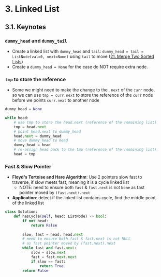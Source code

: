 # 3. Linked List
## 3.1. Keynotes
### `dummy_head` and `dummy_tail`
- Create a linked list with `dummy_head` and `tail`: `dummy_head = tail = ListNode(val=0, next=None)` using `tail` to move ([21. Merge Two Sorted Lists](https://leetcode.com/problems/merge-two-sorted-lists/))
- Create a `dummy_head = None` for the case do NOT require extra node.
### `tmp` to store the reference
- Some we might need to make the change to the `.next` of the `curr` node, so we can use `tmp = curr.next` to store the reference of the `curr` node before we points `curr.next` to another node
```Python
dummy_head = None

while head:
    # use tmp to store the head.next (reference of the remaining list)
    tmp = head.next
    # point head.next to dummy_head
    head.next = dummy_head
    # move dummy_head to head
    dummy_head = head
    # re-assign head back to the tmp (reference of the remaining list)
    head = tmp
```
### Fast & Slow Pointer
- **Floyd's Tortoise and Hare Algorithm**: Use 2 pointers slow fast to traverse, if slow meets fast, meaning it is a cycle linked list
    - NOTE: need to ensure both `fast` & `fast.next` is not `None` as fast pointer moved by `(fast.next).next`
- **Application**: detect if the linked list contains cycle, find the middle point of the linked list 
```Python
class Solution:
    def hasCycle(self, head: ListNode) -> bool:
        if not head:
            return False
        
        slow, fast = head, head.next
        # need to ensure both fast & fast.next is not NULL
        # as fast pointer moved by (fast.next).next
        while fast and fast.next:
            slow = slow.next
            fast = fast.next.next
            if slow == fast:
                return True
        return False
```